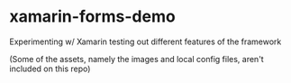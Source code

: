 # xamarin-forms-demo
Experimenting w/ Xamarin testing out different features of the framework

(Some of the assets, namely the images and local config files, aren't included on this repo)
